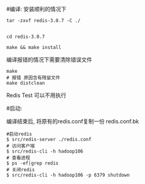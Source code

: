 
#编译:
安装顺利的情况下
```
tar -zxvf redis-3.0.7 -C ./


cd redis-3.0.7

make && make install

```

编译报错的情况下需要清除错误文件

```
make
# 报错 原因含有残留文件
make distclean

```

Redis Test 可以不用执行



#启动: 

编译结束后, 将原有的redis.conf复制一份 redis.conf.bk

```
#启动redis
$ src/redis-server ./redis.conf
# 访问客户端
$ src/redis-cli -h hadoop106 
# 查看进程
$ ps -ef|grep redis
# 关闭redis
$ src/redis-cli -h hadoop106 -p 6379 shutdown

```

